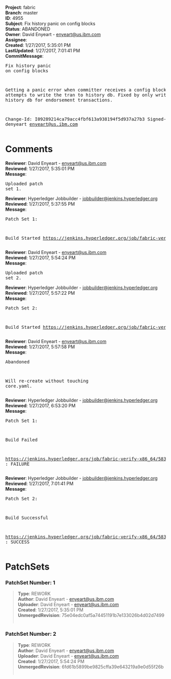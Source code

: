 <strong>Project</strong>: fabric<br><strong>Branch</strong>: master<br><strong>ID</strong>: 4955<br><strong>Subject</strong>: Fix history panic on config blocks<br><strong>Status</strong>: ABANDONED<br><strong>Owner</strong>: David Enyeart - enyeart@us.ibm.com<br><strong>Assignee</strong>:<br><strong>Created</strong>: 1/27/2017, 5:35:01 PM<br><strong>LastUpdated</strong>: 1/27/2017, 7:01:41 PM<br><strong>CommitMessage</strong>:<br><pre>Fix history panic on config blocks

Getting a panic error when committer receives a config
block and attempts to write the tran to history db.
Fixed by only writing to history db for endorsement
transactions.

Change-Id: I09289214ca79acc4fbf613a938194f5d937a27b3
Signed-off-by: denyeart <enyeart@us.ibm.com>
</pre><h1>Comments</h1><strong>Reviewer</strong>: David Enyeart - enyeart@us.ibm.com<br><strong>Reviewed</strong>: 1/27/2017, 5:35:01 PM<br><strong>Message</strong>: <pre>Uploaded patch set 1.</pre><strong>Reviewer</strong>: Hyperledger Jobbuilder - jobbuilder@jenkins.hyperledger.org<br><strong>Reviewed</strong>: 1/27/2017, 5:37:55 PM<br><strong>Message</strong>: <pre>Patch Set 1:

Build Started https://jenkins.hyperledger.org/job/fabric-verify-x86_64/5833/</pre><strong>Reviewer</strong>: David Enyeart - enyeart@us.ibm.com<br><strong>Reviewed</strong>: 1/27/2017, 5:54:24 PM<br><strong>Message</strong>: <pre>Uploaded patch set 2.</pre><strong>Reviewer</strong>: Hyperledger Jobbuilder - jobbuilder@jenkins.hyperledger.org<br><strong>Reviewed</strong>: 1/27/2017, 5:57:22 PM<br><strong>Message</strong>: <pre>Patch Set 2:

Build Started https://jenkins.hyperledger.org/job/fabric-verify-x86_64/5834/</pre><strong>Reviewer</strong>: David Enyeart - enyeart@us.ibm.com<br><strong>Reviewed</strong>: 1/27/2017, 5:57:58 PM<br><strong>Message</strong>: <pre>Abandoned

Will re-create without touching core.yaml.</pre><strong>Reviewer</strong>: Hyperledger Jobbuilder - jobbuilder@jenkins.hyperledger.org<br><strong>Reviewed</strong>: 1/27/2017, 6:53:20 PM<br><strong>Message</strong>: <pre>Patch Set 1:

Build Failed 

https://jenkins.hyperledger.org/job/fabric-verify-x86_64/5833/ : FAILURE</pre><strong>Reviewer</strong>: Hyperledger Jobbuilder - jobbuilder@jenkins.hyperledger.org<br><strong>Reviewed</strong>: 1/27/2017, 7:01:41 PM<br><strong>Message</strong>: <pre>Patch Set 2:

Build Successful 

https://jenkins.hyperledger.org/job/fabric-verify-x86_64/5834/ : SUCCESS</pre><h1>PatchSets</h1><h3>PatchSet Number: 1</h3><blockquote><strong>Type</strong>: REWORK<br><strong>Author</strong>: David Enyeart - enyeart@us.ibm.com<br><strong>Uploader</strong>: David Enyeart - enyeart@us.ibm.com<br><strong>Created</strong>: 1/27/2017, 5:35:01 PM<br><strong>UnmergedRevision</strong>: 75e04edc0af5a74451191b7e133026b4d02d7499<br><br></blockquote><h3>PatchSet Number: 2</h3><blockquote><strong>Type</strong>: REWORK<br><strong>Author</strong>: David Enyeart - enyeart@us.ibm.com<br><strong>Uploader</strong>: David Enyeart - enyeart@us.ibm.com<br><strong>Created</strong>: 1/27/2017, 5:54:24 PM<br><strong>UnmergedRevision</strong>: 6fd61b5899be9825cffa39e643219a9e0d55f26b<br><br></blockquote>